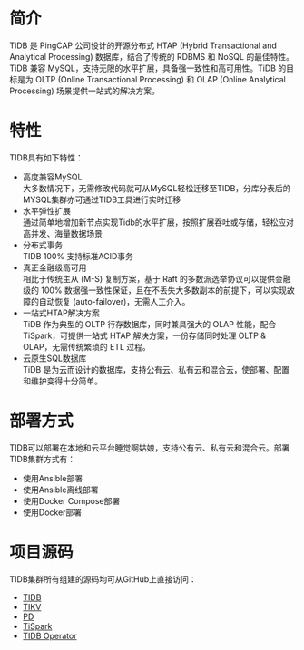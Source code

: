 # 简介
TiDB 是 PingCAP 公司设计的开源分布式 HTAP (Hybrid Transactional and Analytical Processing) 数据库，结合了传统的 RDBMS 和 NoSQL 的最佳特性。TiDB 兼容 MySQL，支持无限的水平扩展，具备强一致性和高可用性。TiDB 的目标是为 OLTP (Online Transactional Processing) 和 OLAP (Online Analytical Processing) 场景提供一站式的解决方案。

# 特性
TIDB具有如下特性：
- 高度兼容MySQL    
    大多数情况下，无需修改代码就可从MySQL轻松迁移至TIDB，分库分表后的MYSQL集群亦可通过TIDB工具进行实时迁移
- 水平弹性扩展    
    通过简单地增加新节点实现Tidb的水平扩展，按照扩展吞吐或存储，轻松应对高并发、海量数据场景
- 分布式事务    
    TIDB 100% 支持标准ACID事务
- 真正金融级高可用    
     相比于传统主从 (M-S) 复制方案，基于 Raft 的多数派选举协议可以提供金融级的 100% 数据强一致性保证，且在不丢失大多数副本的前提下，可以实现故障的自动恢复 (auto-failover)，无需人工介入。
- 一站式HTAP解决方案    
    TiDB 作为典型的 OLTP 行存数据库，同时兼具强大的 OLAP 性能，配合 TiSpark，可提供一站式 HTAP 解决方案，一份存储同时处理 OLTP & OLAP，无需传统繁琐的 ETL 过程。
- 云原生SQL数据库</br>
    TiDB 是为云而设计的数据库，支持公有云、私有云和混合云，使部署、配置和维护变得十分简单。

# 部署方式
TIDB可以部署在本地和云平台睡觉啊姑娘，支持公有云、私有云和混合云。部署TIDB集群方式有：    
- 使用Ansible部署
- 使用Ansible离线部署
- 使用Docker Compose部署
- 使用Docker部署

# 项目源码
TIDB集群所有组建的源码均可从GitHub上直接访问：
- [TIDB](https://github.com/pingcap/tidb)
- [TIKV](https://github.com/tikv/tikv)
- [PD](https://github.com/pingcap/pd)
- [TiSpark](https://github.com/pingcap/tispark)
- [TIDB Operator](https://github.com/pingcap/tidb-operator)

